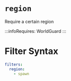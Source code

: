 # `region`

Require a certain region


:::infoRequires:
WorldGuard
:::

# Filter Syntax
```yaml
filters:
  region:
    - spawn
```
